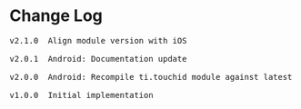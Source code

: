 # Change Log
<pre>
v2.1.0  Align module version with iOS

v2.0.1 	Android: Documentation update

v2.0.0 	Android: Recompile ti.touchid module against latest SDK

v1.0.0 	Initial implementation
